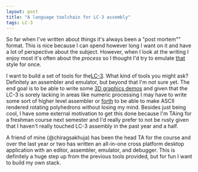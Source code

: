 ```yaml
---
layout: post
title: "A language toolchain for LC-3 assembly"
tags: LC-3
---
```


So far when I've written about things it's always been a "post mortem"" format. This is nice because I can spend however long I want on it and have a lot of perspective about the subject. However, when I look at the writing I enjoy most it's often about the _process_ so I thought I'd try to emulate [that](https://jam1.re/blog/camera-hacking-and-emulation) style for once.

I want to build a set of tools for the[LC-3](https://en.wikipedia.org/wiki/LC-3). What kind of tools you might ask? Definitely an assembler and emulator, but beyond that I'm not sure yet. The end goal is to be able to write some [3D graphics demos](https://www.a1k0n.net/2011/07/20/donut-math.html) and given that the LC-3 is sorely lacking in areas like numeric processing I may have to write some sort of higher level assembler or [forth](https://en.wikipedia.org/wiki/Forth_(programming_language)) to be able to make ASCII rendered rotating polyhedrons without losing my mind. Besides just being cool, I have some external motivation to get this done because I'm TAing for a freshman course next semester and I'd really prefer to not be rusty given that I haven't really touched LC-3 assembly in the past year and a half.

A friend of mine (@chiragsakhuja) has been the head TA for the course and over the last year or two has written an all-in-one cross platform desktop application with an editor, assembler, emulator, and debugger. This is definitely a huge step up from the previous tools provided, but for fun I want to build my own stack.

